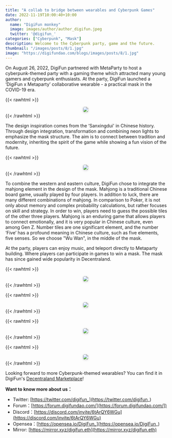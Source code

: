 ```yaml
---
title: "A collab to bridge between wearables and Cyberpunk Games"
date: 2022-11-19T10:00:40+10:00
author: 
  name: "DigiFun monkey"
  image: images/author/author_digifun.jpeg
  twitter: '@digifun_'
categories: ["Cyberpunk", "Mask"]
description: Welcome to the Cyberpunk party, game and the future.
thumbnail: "/images/posts/8/1.jpg"
image: "https://digifundao.com/blogs/images/posts/8/1.jpg"
---
```

On August 26, 2022, DigiFun partnered with MetaParty to host a cyberpunk-themed party with a gaming theme which attracted many young gamers and cyberpunk enthusiasts. At the party, DigiFun launched a ‘DigiFun x Metaparty’ collaborative wearable - a practical mask in the COVID-19 era.


{{< rawhtml >}}
<center>
    <img 
      style="border-radius: 0.3125em; box-shadow: 0 2px 4px 0 rgba(34,36,38,.12),0 2px 10px 0 rgba(34,36,38,.08);"
      src="https://digifundao.com/blogs/images/posts/8/2.jpg"
    >
    <div 
      style="color:orange; border-bottom: 1px solid #d9d9d9;
      display: inline-block;
      color: #999;"
    >
    </div>
</center>
{{< /rawhtml >}}

The design inspiration comes from the ‘Sanxingdui' in Chinese history. Through design integration, transformation and combining neon lights to emphasize the mask structure. The aim is to connect between tradition and modernity, inheriting the spirit of the game while showing a fun vision of the future. 

{{< rawhtml >}}
<center>
    <img 
      style="border-radius: 0.3125em; box-shadow: 0 2px 4px 0 rgba(34,36,38,.12),0 2px 10px 0 rgba(34,36,38,.08);"
      src="https://digifundao.com/blogs/images/posts/8/3.jpg"
    >
    <div 
      style="color:orange; border-bottom: 1px solid #d9d9d9;
      display: inline-block;
      color: #999;"
    >
    </div>
</center>
{{< /rawhtml >}}

To combine the western and eastern culture, DigiFun chose to integrate the mahjong element in the design of the mask. Mahjong is a traditional Chinese board game, usually played by four players. In addition to luck, there are many different combinations of mahjong. In comparison to Poker, it is not only about memory and complex probability calculations, but rather focuses on skill and strategy. In order to win, players need to guess the possible tiles of the other three players. Mahjong is an enduring game that allows players to connect emotionally, and it is very popular in Chinese culture, even among Gen Z. Number tiles are one significant element, and the number ‘Five’ has a profound meaning in Chinese culture, such as five elements, five senses. So we choose "Wu Wan", in the middle of the mask.

At the party, players can enjoy music, and teleport directly to Metaparty building. Where players can participate in games to win a mask. The mask has since gained wide popularity in Decentraland.

{{< rawhtml >}}
<center>
    <img 
      style="border-radius: 0.3125em; box-shadow: 0 2px 4px 0 rgba(34,36,38,.12),0 2px 10px 0 rgba(34,36,38,.08);"
      src="https://digifundao.com/blogs/images/posts/8/4.jpg"
    >
    <div 
      style="color:orange; border-bottom: 1px solid #d9d9d9;
      display: inline-block;
      color: #999;"
    >
    </div>
</center>
{{< /rawhtml >}}

{{< rawhtml >}}
<center>
    <img 
      style="border-radius: 0.3125em; box-shadow: 0 2px 4px 0 rgba(34,36,38,.12),0 2px 10px 0 rgba(34,36,38,.08);"
      src="https://digifundao.com/blogs/images/posts/8/5.jpg"
    >
    <div 
      style="color:orange; border-bottom: 1px solid #d9d9d9;
      display: inline-block;
      color: #999;"
    >
    </div>
</center>
{{< /rawhtml >}}

{{< rawhtml >}}
<center>
    <img 
      style="border-radius: 0.3125em; box-shadow: 0 2px 4px 0 rgba(34,36,38,.12),0 2px 10px 0 rgba(34,36,38,.08);"
      src="https://digifundao.com/blogs/images/posts/8/6.jpg"
    >
    <div 
      style="color:orange; border-bottom: 1px solid #d9d9d9;
      display: inline-block;
      color: #999;"
    >
    </div>
</center>
{{< /rawhtml >}}

{{< rawhtml >}}
<center>
    <img 
      style="border-radius: 0.3125em; box-shadow: 0 2px 4px 0 rgba(34,36,38,.12),0 2px 10px 0 rgba(34,36,38,.08);"
      src="https://digifundao.com/blogs/images/posts/8/7.jpg"
    >
    <div 
      style="color:orange; border-bottom: 1px solid #d9d9d9;
      display: inline-block;
      color: #999;"
    >
    </div>
</center>
{{< /rawhtml >}}

Looking forward to more Cyberpunk-themed wearables? You can find it in DigiFun's [Decentraland Marketplace](https://market.decentraland.org/contracts/0xc9b29f6c8e918b54b447934758b8c65b6a865f6e/items/0)!

**Want to know more about us：**

- Twitter: [https://twitter.com/digifun_](https://twitter.com/digifun_)
- Forum：[https://forum.digifundao.com/](https://forum.digifundao.com/])
- Discord：[https://discord.com/invite/6tArQY6WGu](https://discord.com/invite/6tArQY6WGu)
- Opensea：[https://opensea.io/DigiFun_](https://opensea.io/DigiFun_)
- Mirror: [https://mirror.xyz/digifun.eth](https://mirror.xyz/digifun.eth)